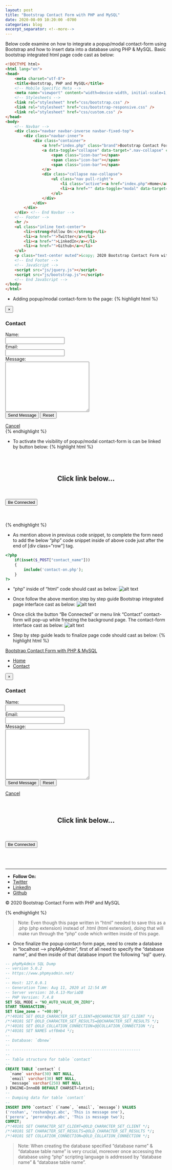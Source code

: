 ```yaml
---
layout: post
title: "Bootstrap Contact Form with PHP and MySQL"
date: 2020-08-09 10:20:00 -0700
categories: blog
excerpt_separator: <!--more-->
---
```

Below code examine on how to integrate a popup/modal contact-form using Bootstrap and how to insert data into a database using PHP & MySQL. <!--more-->Basic bootstrap integrated html page code cast as below:

``` html
<!DOCTYPE html>
<html lang="en">
<head>
	<meta charset="utf-8">
	<title>Bootstrap, PHP and MySQL</title>
	<!-- Mobile Specific Meta -->
	<meta name="viewport" content="width=device-width, initial-scale=1, maximum-scale=1">
	<!-- Stylesheets -->
	<link rel="stylesheet" href="css/bootstrap.css" />
	<link rel="stylesheet" href="css/bootstrap-responsive.css" />
	<link rel="stylesheet" href="css/custom.css" />
</head>
<body>	 
	<!-- Navbar -->
	<div class="navbar navbar-inverse navbar-fixed-top">
		<div class="navbar-inner">
			<div class="container">
				<a href="index.php" class="brand">Bootstrap Contact Form with PHP & MySQL</a>
				<a data-toggle="collapse" data-target=".nav-collapse" class="btn btn-navbar">
					<span class="icon-bar"></span>
					<span class="icon-bar"></span>
					<span class="icon-bar"></span>
				</a>
				<div class="collapse nav-collapse">			
					<ul class="nav pull-right">
						<li class="active"><a href="index.php">Home</a></li>
						<li><a href="" data-toggle="modal" data-target="#modal-contact-form">Contact</a></li>
					</ul>
				</div>
			</div>
		</div>
	</div> <!-- End Navbar -->
	<!-- Footer -->
	<hr />
	<ul class="inline text-center">
		<li><strong>Follow On:</strong></li>
		<li><a href="">Twitter</a></li>
		<li><a href="">LinkedIn</a></li>
		<li><a href="">Github</a></li>
	</ul>	
	<p class="text-center muted">&copy; 2020 Bootstrap Contact Form with PHP and MySQL</p>
	<!-- End Footer -->
	<!-- JavaScript -->
	<script src="js/jquery.js"></script>
	<script src="js/bootstrap.js"></script>
	<!-- End JavaScript -->
</body>
</html>
```

- Adding popup/modal contact-form to the page:
{% highlight html %}
<section>
	<!-- Modal Contact Form -->
	<div class="modal hide fade" id="modal-contact-form">
		<div class="modal-header">
			<button class="close" data-dismiss="modal">&times;</button>
			<h3>Contact</h3>
		</div>		
		<div class="modal-body">
			<form class="form-horizontal" id="formID" action="" method="POST">
				<div class="control-group">
					<label for="contact_name" class="control-label">Name:</label>					
					<div class="controls">
						<input type="text" required id="contact_name" name="contact_name"/>
					</div>
				</div>
				<div class="control-group">
					<label for="contact_email" class="control-label">Email:</label>					
					<div class="controls">
						<input type="email" required id="contact_email" name="contact_email"/>
					</div>
				</div>
				<div class="control-group">
					<label for="contact_message" class="control-label">Message:</label>				
					<div class="controls">
						<textarea required id="contact_message" name="contact_message" cols="30" rows="10"></textarea>
					</div>
				</div>				
				<div class="control-group">
					<div class="controls">
						<input type="submit" class="btn btn-info" value="Send Message" />
						<input type="reset" class="btn" value="Reset" />
					</div>
				</div>
			</form>
		</div>		
		<div class="modal-footer">
			<a href="" data-dismiss="modal" class="btn">Cancel</a>
		</div>
	</div> <!-- End Modal Contact Form -->
</section>
{% endhighlight %}

- To activate the visibility of popup/modal contact-form is can be linked by button below:
{% highlight html %}
<section>
	<div class="container">
		<div class="row">
			<br /><br />
				<h1 style="text-align:center">Click link below...</h1>
			<br /><br />
				<button type="button" class="btn btn-info btn-lg btn-block" data-toggle="modal" data-target="#modal-contact-form">Be Connected</button>
			<br /><br /><br /><br />
		</div>
	</div>
</section>
{% endhighlight %}

- As mention above in previous code snippet, to complete the form need to add the below “php” code snippet inside of above code just after the end of [div class="row"] tag.
``` php
<?php
	if(isset($_POST["contact_name"])) 
	{
		include('contact-on.php');
	}
?>
```

- “php” inside of “html” code should cast as below:
![alt text](https://i.imgur.com/mwRV211.png)

- Once follow the above mention step by step guide Bootstrap integrated page interface cast as below:
![alt text](https://i.imgur.com/KYSbGHB.png)

- Once click the button “Be Connected” or menu link “Contact” contact-form will pop-up while freezing the background page. The contact-form interface cast as below:
![alt text](https://i.imgur.com/hxUiGaS.png)

- Step by step guide leads to finalize page code should cast as below:
{% highlight html %}
<!DOCTYPE html>
<html lang="en">
<head>
	<meta charset="utf-8">
	<title>Bootstrap, PHP and MySQL</title>
	<!-- Mobile Specific Meta -->
	<meta name="viewport" content="width=device-width, initial-scale=1, maximum-scale=1">
	<!-- Stylesheets -->
	<link rel="stylesheet" href="css/bootstrap.css" />
	<link rel="stylesheet" href="css/bootstrap-responsive.css" />
	<link rel="stylesheet" href="css/custom.css" />
</head>
<body>	 
	<!-- Navbar -->
	<div class="navbar navbar-inverse navbar-fixed-top">
		<div class="navbar-inner">
			<div class="container">
				<a href="index.php" class="brand">Bootstrap Contact Form with PHP & MySQL</a>		
				<a data-toggle="collapse" data-target=".nav-collapse" class="btn btn-navbar">
					<span class="icon-bar"></span>
					<span class="icon-bar"></span>
					<span class="icon-bar"></span>
				</a>				
				<div class="collapse nav-collapse">			
					<ul class="nav pull-right">
						<li class="active"><a href="index.php">Home</a></li>
						<li><a href="" data-toggle="modal" data-target="#modal-contact-form">Contact</a></li>
					</ul>
				</div>
			</div>
		</div>
	</div> <!-- End Navbar -->
	<section>
	<!-- Modal Contact Form -->
	<div class="modal hide fade" id="modal-contact-form">
		<div class="modal-header">
			<button class="close" data-dismiss="modal">&times;</button>
			<h3>Contact</h3>
		</div>
		<div class="modal-body">
			<form class="form-horizontal" id="formID" action="" method="POST">
				<div class="control-group">
					<label for="contact_name" class="control-label">Name:</label>					
					<div class="controls">
						<input type="text" required id="contact_name" name="contact_name"/>
					</div>
				</div>
				<div class="control-group">
					<label for="contact_email" class="control-label">Email:</label>					
					<div class="controls">
						<input type="email" required id="contact_email" name="contact_email"/>
					</div>
				</div>
				<div class="control-group">
					<label for="contact_message" class="control-label">Message:</label>					
					<div class="controls">
						<textarea required id="contact_message" name="contact_message" cols="30" rows="10"></textarea>
					</div>
				</div>				
				<div class="control-group">
					<div class="controls">
						<input type="submit" class="btn btn-info" value="Send Message" />
						<input type="reset" class="btn" value="Reset" />
					</div>
				</div>
			</form>
		</div>		
		<div class="modal-footer">
			<a href="" data-dismiss="modal" class="btn">Cancel</a>
		</div>
	</div> <!-- End Modal Contact Form -->
	</section>
	<section>
	<div class="container">
		<div class="row">
			<br /><br />
				<h1 style="text-align:center">Click link below...</h1>
			<br /><br />
				<button type="button" class="btn btn-info btn-lg btn-block" data-toggle="modal" data-target="#modal-contact-form">Be Connected</button>
			<br /><br /><br /><br />
		</div>
		<?php
			if(isset($_POST["contact_name"])) 
			{
				include('contact-on.php');
			}
		?>
	</div>
	</section>
	<!-- Footer -->
		<hr />
		<ul class="inline text-center">
			<li><strong>Follow On:</strong></li>
			<li><a href="">Twitter</a></li>
			<li><a href="">LinkedIn</a></li>
			<li><a href="">Github</a></li>
		</ul>		
		<p class="text-center muted">&copy; 2020 Bootstrap Contact Form with PHP and MySQL</p>
	<!-- End Footer -->	
	<!-- JavaScript -->
	<script src="js/jquery.js"></script>
	<script src="js/bootstrap.js"></script>
	<!-- End JavaScript -->
</body>
</html>
{% endhighlight %}

> Note: Even though this page written in “html” needed to save this as a .php (php extension) instead of .html (html extension), doing that will make run through the “php” code which written inside of this page.

- Once finalize the popup contact-form page, need to create a database in “localhost –> phpMyAdmin”, first of all need to specify the “database name”, and then inside of that database import the following “sql” query.
``` sql
-- phpMyAdmin SQL Dump
-- version 5.0.2
-- https://www.phpmyadmin.net/
--
-- Host: 127.0.0.1
-- Generation Time: Aug 11, 2020 at 12:54 AM
-- Server version: 10.4.13-MariaDB
-- PHP Version: 7.4.8
SET SQL_MODE = "NO_AUTO_VALUE_ON_ZERO";
START TRANSACTION;
SET time_zone = "+00:00";
/*!40101 SET @OLD_CHARACTER_SET_CLIENT=@@CHARACTER_SET_CLIENT */;
/*!40101 SET @OLD_CHARACTER_SET_RESULTS=@@CHARACTER_SET_RESULTS */;
/*!40101 SET @OLD_COLLATION_CONNECTION=@@COLLATION_CONNECTION */;
/*!40101 SET NAMES utf8mb4 */;
--
-- Database: `dbnew`
--
-- --------------------------------------------------------
--
-- Table structure for table `contact`
--
CREATE TABLE `contact` (
  `name` varchar(30) NOT NULL,
  `email` varchar(30) NOT NULL,
  `message` varchar(250) NOT NULL
) ENGINE=InnoDB DEFAULT CHARSET=latin1;
--
-- Dumping data for table `contact`
--
INSERT INTO `contact` (`name`, `email`, `message`) VALUES
('roshan', 'roshan@xyz.abc', 'This is message one'),
('perera', 'perera@xyz.abc', 'This is message two');
COMMIT;
/*!40101 SET CHARACTER_SET_CLIENT=@OLD_CHARACTER_SET_CLIENT */;
/*!40101 SET CHARACTER_SET_RESULTS=@OLD_CHARACTER_SET_RESULTS */;
/*!40101 SET COLLATION_CONNECTION=@OLD_COLLATION_CONNECTION */;
```

> Note: When creating the database specified “database name” & “database table name” is very crucial, moreover once accessing the database using “php” scripting language is addressed by “database name” & “database table name”.

